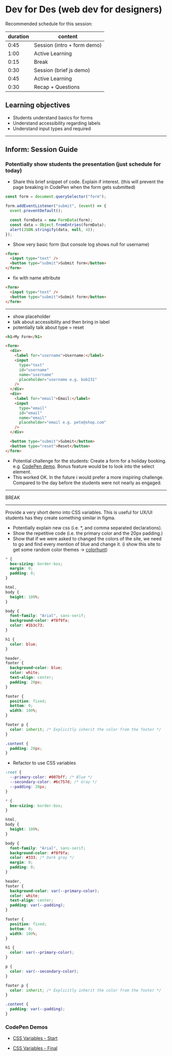 # Dev for Des (web dev for designers)

Recommended schedule for this session:

| duration | content                     |
| -------- | --------------------------- |
| 0:45     | Session (intro + form demo) |
| 1:00     | Active Learning             |
| 0:15     | Break                       |
| 0:30     | Session (brief js demo)     |
| 0:45     | Active Learning             |
| 0:30     | Recap + Questions           |

## Learning objectives

- Students understand basics for forms
- Understand accessibility regarding labels
- Understand input types and required

---

## Inform: Session Guide

### Potentially show students the presentation (just schedule for today)

- Share this brief snippet of code. Explain if interest. (this will prevent the page breaking in CodePen when the form gets submitted)

```js
const form = document.querySelector("form");

form.addEventListener("submit", (event) => {
  event.preventDefault();

  const formData = new FormData(form);
  const data = Object.fromEntries(formData);
  alert(JSON.stringify(data, null, 4));
});
```

- Show very basic form (but console log shows null for username)

```html
<form>
  <input type="text" />
  <button type="submit">Submit form</button>
</form>
```

- fix with name attribute

```html
<form>
  <input type="text" />
  <button type="submit">Submit form</button>
</form>
```

---

- show placeholder
- talk about accessibility and then bring in label
- potentially talk about type = reset

```html
<h1>My Form</h1>

<form>
  <div>
    <label for="username">Username:</label>
    <input
      type="text"
      id="username"
      name="username"
      placeholder="username e.g. bob231"
    />
  </div>
  <div>
    <label for="email">Email:</label>
    <input
      type="email"
      id="email"
      name="email"
      placeholder="email e.g. pete@shop.com"
    />
  </div>

  <button type="submit">Submit</button>
  <button type="reset">Reset</button>
</form>
```

- Potential challenge for the students: Create a form for a holiday booking. e.g. [CodePen demo](https://codepen.io/onemanwenttomow_nf/pen/GRLpepW). Bonus feature would be to look into the select element.
- This worked OK. In the future i would prefer a more inspiring challenge. Compared to the day before the students were not nearly as engaged.

---

BREAK

---

Provide a very short demo into CSS variables. This is useful for UX/UI students has they create something similar in figma.

- Potentially explain new css (i.e. \*, and comma separated declarations).
- Show the repetitive code (i.e. the primary color and the 20px padding.)
- Show that if we were asked to changed the colors of the site, we need to go and find every mention of blue and change it. (i show this site to get some random color themes -> [colorhunt](https://colorhunt.co/palettes/popular))

```css
* {
  box-sizing: border-box;
  margin: 0;
  padding: 0;
}

html,
body {
  height: 100%;
}

body {
  font-family: "Arial", sans-serif;
  background-color: #f8f9fa;
  color: #1b3c73;
}

h1 {
  color: blue;
}

header,
footer {
  background-color: blue;
  color: white;
  text-align: center;
  padding: 20px;
}

footer {
  position: fixed;
  bottom: 0;
  width: 100%;
}

footer p {
  color: inherit; /* Explicitly inherit the color from the footer */
}

.content {
  padding: 20px;
}
```

- Refactor to use CSS variables

```css
:root {
  --primary-color: #007bff; /* Blue */
  --secondary-color: #6c757d; /* Gray */
  --padding: 20px;
}

* {
  box-sizing: border-box;
}

html,
body {
  height: 100%;
}

body {
  font-family: "Arial", sans-serif;
  background-color: #f8f9fa;
  color: #333; /* Dark gray */
  margin: 0;
  padding: 0;
}

header,
footer {
  background-color: var(--primary-color);
  color: white;
  text-align: center;
  padding: var(--padding);
}

footer {
  position: fixed;
  bottom: 0;
  width: 100%;
}

h1 {
  color: var(--primary-color);
}

p {
  color: var(--secondary-color);
}

footer p {
  color: inherit; /* Explicitly inherit the color from the footer */
}

.content {
  padding: var(--padding);
}
```

### CodePen Demos

- [CSS Variables - Start](https://codepen.io/onemanwenttomow_nf/pen/abxvPxY)

- [CSS Variables - Final](https://codepen.io/onemanwenttomow_nf/pen/LYvpMqB)
